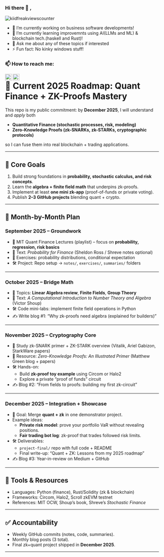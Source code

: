 ### Hi there 👋 ,

<img src="https://komarev.com/ghpvc/?username=kiidfreak&style=plastic&label=PROFILE+VIEWS&color=grey" alt="kiidfreakviewscounter" />

- 🔭 I’m currently working on business software developments!
- 🌱 I’m currently learning improvemnts using AI(LLMs and ML) & blockchain tech.(haskell and Rust)!
- 💬 Ask me about any of these topics if interested
- ⚡ Fun fact: No kinky windows stuff!


### 📫 How to reach me:

<div >
    <a href="https://twitter.com/sirkirsm" target="_blank">
      <img align="left" alt="Immanuel's Twitter" width="22px" src="https://cdn.jsdelivr.net/gh/walkxcode/dashboard-icons@master/png/twitter.png" />
    </a>
    <a href="mailto:imaina671@gmail.com" target="_blank">
      <img align="left" alt="Immanuel's Email" width="22px" src="https://cdn.jsdelivr.net/gh/walkxcode/dashboard-icons@master/png/gmail.png" />
    </a>
</div>

# 🚀 Current 2025 Roadmap: Quant Finance + ZK-Proofs Mastery

This repo is my public commitment: by **December 2025**, I will understand and *apply* both  
- **Quantitative Finance (stochastic processes, risk, modeling)**  
- **Zero-Knowledge Proofs (zk-SNARKs, zk-STARKs, cryptographic protocols)**  

so I can fuse them into real blockchain + trading applications.  

---

## 🎯 Core Goals
1. Build strong foundations in **probability, stochastic calculus, and risk concepts**.  
2. Learn the **algebra + finite field math** that underpins zk-proofs.  
3. Implement at least **one mini zk-app** (proof-of-funds or private voting).  
4. Publish **2–3 GitHub projects** blending quant + crypto.  

---

## 📆 Month-by-Month Plan

### **September 2025 – Groundwork**
- 📖 MIT Quant Finance Lectures (playlist) – focus on **probability, regression, risk basics**  
- 📘 Text: *Probability for Finance* (Sheldon Ross / Shreve notes optional)  
- 🧮 Exercises: probability distributions, conditional expectation  
- 🛠️ Project: Repo setup → `notes/`, `exercises/`, `summaries/` folders  

---

### **October 2025 – Bridge Math**
- 📖 Topics: **Linear Algebra review**, **Finite Fields**, **Group Theory**  
- 📘 Text: *A Computational Introduction to Number Theory and Algebra* (Victor Shoup)  
- 🛠️ Code mini-labs: implement finite field operations in Python  
- ✍️ Write blog #1: “Why zk-proofs need algebra (explained for builders)”  

---

### **November 2025 – Cryptography Core**
- 📖 Study zk-SNARK primer + ZK-STARK overview (Vitalik, Ariel Gabizon, StarkWare papers)  
- 📘 Resource: *Zero-Knowledge Proofs: An Illustrated Primer* (Matthew Green blog + papers)  
- 🛠️ Hands-on:  
  - Build **zk-proof toy example** using Circom or Halo2  
  - Explore a private “proof of funds” circuit  
- ✍️ Blog #2: “From fields to proofs: building my first zk-circuit”  

---

### **December 2025 – Integration + Showcase**
- 🎯 Goal: Merge **quant + zk** in one demonstrator project.  
- Example ideas:  
  - **Private risk model**: prove your portfolio VaR without revealing positions.  
  - **Fair trading bot log**: zk-proof that trades followed risk limits.  
- 🛠️ Deliverables:  
  - `project-final/` repo with full code + README  
  - Final write-up: “Quant + ZK: Lessons from my 2025 roadmap”  
- ✍️ Blog #3: Year-in-review on Medium + GitHub  

---

## 🔧 Tools & Resources
- Languages: Python (finance), Rust/Solidity (zk & blockchain)  
- Frameworks: Circom, Halo2, Scroll zkEVM testnet  
- References: MIT OCW, Shoup’s book, Shreve’s *Stochastic Finance*  

---

## ✅ Accountability
- Weekly GitHub commits (notes, code, summaries).  
- Monthly blog posts (3 total).  
- Final zk+quant project shipped in **December 2025**.  

---
